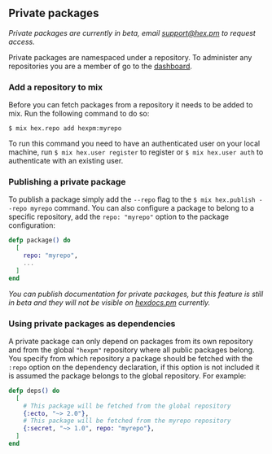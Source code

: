 ## Private packages

*Private packages are currently in beta, email [support@hex.pm](mailto:support@hex.pm) to request access.*

Private packages are namespaced under a repository. To administer any repositories you are a member of go to the [dashboard](/dashboard).

### Add a repository to mix

Before you can fetch packages from a repository it needs to be added to mix. Run the following command to do so:

```nohighlight
$ mix hex.repo add hexpm:myrepo
```

To run this command you need to have an authenticated user on your local machine, run `$ mix hex.user register` to register or `$ mix hex.user auth` to authenticate with an existing user.

### Publishing a private package

To publish a package simply add the `--repo` flag to the `$ mix hex.publish --repo myrepo` command. You can also configure a package to belong to a specific repository, add the `repo: "myrepo"` option to the package configuration:

```elixir
defp package() do
  [
    repo: "myrepo",
    ...
  ]
end
```

*You can publish documentation for private packages, but this feature is still in beta and they will not be visible on [hexdocs.pm](https://hexdocs.pm) currently.*

### Using private packages as dependencies

A private package can only depend on packages from its own repository and from the global `"hexpm"` repository where all public packages belong. You specify from which repository a package should be fetched with the `:repo` option on the dependency declaration, if this option is not included it is assumed the package belongs to the global repository. For example:

```elixir
defp deps() do
  [
    # This package will be fetched from the global repository
    {:ecto, "~> 2.0"},
    # This package will be fetched from the myrepo repository
    {:secret, "~> 1.0", repo: "myrepo"},
  ]
end
```
